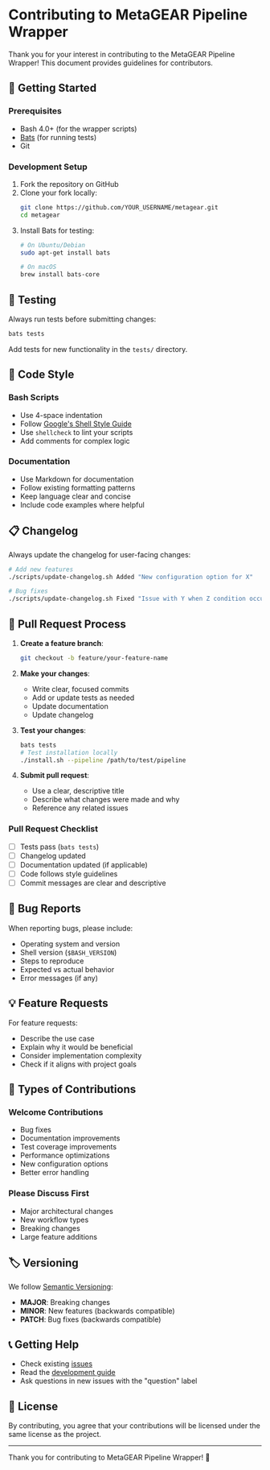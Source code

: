 # Contributing to MetaGEAR Pipeline Wrapper

Thank you for your interest in contributing to the MetaGEAR Pipeline Wrapper! This document provides guidelines for contributors.

## 🚀 Getting Started

### Prerequisites
- Bash 4.0+ (for the wrapper scripts)
- [Bats](https://bats-core.readthedocs.io/) (for running tests)
- Git

### Development Setup
1. Fork the repository on GitHub
2. Clone your fork locally:
   ```bash
   git clone https://github.com/YOUR_USERNAME/metagear.git
   cd metagear
   ```
3. Install Bats for testing:
   ```bash
   # On Ubuntu/Debian
   sudo apt-get install bats

   # On macOS
   brew install bats-core
   ```

## 🧪 Testing

Always run tests before submitting changes:
```bash
bats tests
```

Add tests for new functionality in the `tests/` directory.

## 📝 Code Style

### Bash Scripts
- Use 4-space indentation
- Follow [Google's Shell Style Guide](https://google.github.io/styleguide/shellguide.html)
- Use `shellcheck` to lint your scripts
- Add comments for complex logic

### Documentation
- Use Markdown for documentation
- Follow existing formatting patterns
- Keep language clear and concise
- Include code examples where helpful

## 📋 Changelog

Always update the changelog for user-facing changes:
```bash
# Add new features
./scripts/update-changelog.sh Added "New configuration option for X"

# Bug fixes
./scripts/update-changelog.sh Fixed "Issue with Y when Z condition occurs"
```

## 🔄 Pull Request Process

1. **Create a feature branch**:
   ```bash
   git checkout -b feature/your-feature-name
   ```

2. **Make your changes**:
   - Write clear, focused commits
   - Add or update tests as needed
   - Update documentation
   - Update changelog

3. **Test your changes**:
   ```bash
   bats tests
   # Test installation locally
   ./install.sh --pipeline /path/to/test/pipeline
   ```

4. **Submit pull request**:
   - Use a clear, descriptive title
   - Describe what changes were made and why
   - Reference any related issues

### Pull Request Checklist
- [ ] Tests pass (`bats tests`)
- [ ] Changelog updated
- [ ] Documentation updated (if applicable)
- [ ] Code follows style guidelines
- [ ] Commit messages are clear and descriptive

## 🐛 Bug Reports

When reporting bugs, please include:
- Operating system and version
- Shell version (`$BASH_VERSION`)
- Steps to reproduce
- Expected vs actual behavior
- Error messages (if any)

## 💡 Feature Requests

For feature requests:
- Describe the use case
- Explain why it would be beneficial
- Consider implementation complexity
- Check if it aligns with project goals

## 📖 Types of Contributions

### Welcome Contributions
- Bug fixes
- Documentation improvements
- Test coverage improvements
- Performance optimizations
- New configuration options
- Better error handling

### Please Discuss First
- Major architectural changes
- New workflow types
- Breaking changes
- Large feature additions

## 🏷️ Versioning

We follow [Semantic Versioning](https://semver.org/):
- **MAJOR**: Breaking changes
- **MINOR**: New features (backwards compatible)
- **PATCH**: Bug fixes (backwards compatible)

## 📞 Getting Help

- Check existing [issues](https://github.com/schirmer-lab/metagear/issues)
- Read the [development guide](./DEVELOPMENT_GUIDE.md)
- Ask questions in new issues with the "question" label

## 📜 License

By contributing, you agree that your contributions will be licensed under the same license as the project.

---

Thank you for contributing to MetaGEAR Pipeline Wrapper! 🎉
